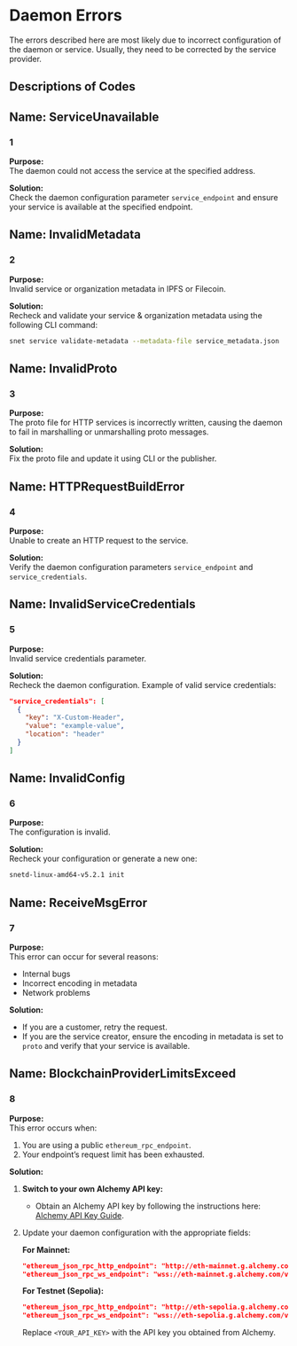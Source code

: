 # Daemon Errors  

The errors described here are most likely due to incorrect configuration of the daemon or service. Usually, they need to be corrected by the service provider.  

## Descriptions of Codes

## **Name: ServiceUnavailable**  
### 1  

**Purpose:**  
The daemon could not access the service at the specified address.  

**Solution:**  
Check the daemon configuration parameter `service_endpoint` and ensure your service is available at the specified endpoint.  

## **Name: InvalidMetadata**  
### 2  

**Purpose:**  
Invalid service or organization metadata in IPFS or Filecoin.  

**Solution:**  
Recheck and validate your service & organization metadata using the following CLI command:  

```sh
snet service validate-metadata --metadata-file service_metadata.json
```  

## **Name: InvalidProto**  
### 3  

**Purpose:**  
The proto file for HTTP services is incorrectly written, causing the daemon to fail in marshalling or unmarshalling proto messages.  

**Solution:**  
Fix the proto file and update it using CLI or the publisher.  

## **Name: HTTPRequestBuildError**  
### 4  

**Purpose:**  
Unable to create an HTTP request to the service.  

**Solution:**  
Verify the daemon configuration parameters `service_endpoint` and `service_credentials`.  

## **Name: InvalidServiceCredentials**  
### 5  

**Purpose:**  
Invalid service credentials parameter.  

**Solution:**  
Recheck the daemon configuration. Example of valid service credentials:  

```json
"service_credentials": [
  {
    "key": "X-Custom-Header",
    "value": "example-value",
    "location": "header"
  }
]
```  

## **Name: InvalidConfig**  
### 6  

**Purpose:**  
The configuration is invalid.  

**Solution:**  
Recheck your configuration or generate a new one:  

```sh
snetd-linux-amd64-v5.2.1 init
```  

## **Name: ReceiveMsgError**  
### 7  

**Purpose:**  
This error can occur for several reasons:  
- Internal bugs  
- Incorrect encoding in metadata  
- Network problems  

**Solution:**  
- If you are a customer, retry the request.  
- If you are the service creator, ensure the encoding in metadata is set to `proto` and verify that your service is available.  

## **Name: BlockchainProviderLimitsExceed**  
### 8  

**Purpose:**  
This error occurs when:  
1. You are using a public `ethereum_rpc_endpoint`.  
2. Your endpoint’s request limit has been exhausted.  

**Solution:**  
1. **Switch to your own Alchemy API key:**  
   - Obtain an Alchemy API key by following the instructions here:  
     [Alchemy API Key Guide](/docs/products/DecentralizedAIPlatform/Daemon/alchemy-api/).  
2. Update your daemon configuration with the appropriate fields:  

   **For Mainnet:**  
   ```json
   "ethereum_json_rpc_http_endpoint": "http://eth-mainnet.g.alchemy.com/v2/<YOUR_API_KEY>",
   "ethereum_json_rpc_ws_endpoint": "wss://eth-mainnet.g.alchemy.com/v2/<YOUR_API_KEY>"
   ```  

   **For Testnet (Sepolia):**  
   ```json
   "ethereum_json_rpc_http_endpoint": "http://eth-sepolia.g.alchemy.com/v2/<YOUR_API_KEY>",
   "ethereum_json_rpc_ws_endpoint": "wss://eth-sepolia.g.alchemy.com/v2/<YOUR_API_KEY>"
   ```  

   Replace `<YOUR_API_KEY>` with the API key you obtained from Alchemy.  
